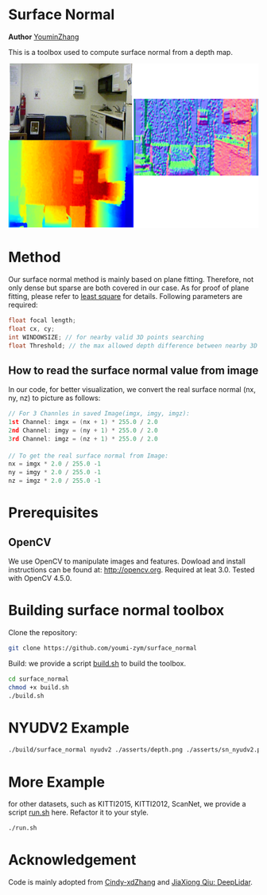# Surface Normal
**Author** [YouminZhang](https://youmi-zym.github.io/)

This is a toolbox used to compute surface normal from a depth map.

<p align="center">
<img src="./asserts/whole.png" alt="pipeline" width="600" height="330">
</p>

# Method
Our surface normal method is mainly based on plane fitting. Therefore, not only dense but sparse are both covered in our case.
As for proof of plane fitting, please refer to [least square](https://www.notion.so/Plane-Fitting-09c8cbf14d2044b7b00614e7630798e5) for details.
Following parameters are required:
```c++
float focal length;
float cx, cy;
int WINDOWSIZE; // for nearby valid 3D points searching
float Threshold; // the max allowed depth difference between nearby 3D points 
```

## How to read the surface normal value from image
In our code, for better visualization, we convert the real surface normal (nx, ny, nz) to picture as follows:
```c++
// For 3 Channles in saved Image(imgx, imgy, imgz): 
1st Channel: imgx = (nx + 1) * 255.0 / 2.0
2nd Channel: imgy = (ny + 1) * 255.0 / 2.0
3rd Channel: imgz = (nz + 1) * 255.0 / 2.0

// To get the real surface normal from Image:
nx = imgx * 2.0 / 255.0 -1
ny = imgy * 2.0 / 255.0 -1
nz = imgz * 2.0 / 255.0 -1
```

# Prerequisites
## OpenCV
We use OpenCV to manipulate images and features. Dowload and install instructions can be found at: http://opencv.org. Required at leat 3.0. Tested with OpenCV 4.5.0.

# Building surface normal toolbox
Clone the repository:
```bash
git clone https://github.com/youmi-zym/surface_normal
```
Build: we provide a script [build.sh](./build.sh) to build the toolbox.
```bash
cd surface_normal
chmod +x build.sh
./build.sh
```

# NYUDV2 Example
```bash
./build/surface_normal nyudv2 ./asserts/depth.png ./asserts/sn_nyudv2.png 1000.0
```

# More Example
for other datasets, such as KITTI2015, KITTI2012, ScanNet, we provide a script [run.sh](./run.sh) here. Refactor it to your style.
```bash
./run.sh
```

# Acknowledgement
Code is mainly adopted from [Cindy-xdZhang](https://github.com/Cindy-xdZhang/surface-normal) and [JiaXiong Qiu: DeepLidar](https://github.com/JiaxiongQ/DeepLiDAR).
